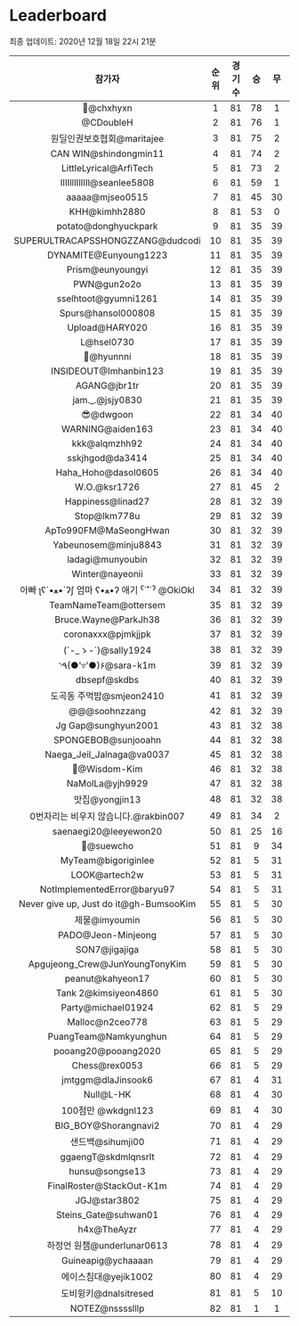 # Leaderboard
최종 업데이트: 2020년 12월 18일 22시 21분




| 참가자 | 순위 | 경기수 | 승 | 무 | 패 | 승점 |
|:---:|:---:|:---:|:---:|:---:|:---:|:---:|
| 👑@chxhyxn | 1 | 81 | 78 | 1 | 2 | 235 |
| @CDoubleH | 2 | 81 | 76 | 1 | 4 | 229 |
| 원딜인권보호협회@maritajee | 3 | 81 | 75 | 2 | 4 | 227 |
| CAN WIN@shindongmin11 | 4 | 81 | 74 | 2 | 5 | 224 |
| LittleLyrical@ArfiTech | 5 | 81 | 73 | 2 | 6 | 221 |
| lIIIlllIlIlIl@seanlee5808 | 6 | 81 | 59 | 1 | 21 | 178 |
| aaaaa@mjseo0515 | 7 | 81 | 45 | 30 | 6 | 165 |
| KHH@kimhh2880 | 8 | 81 | 53 | 0 | 28 | 159 |
| potato@donghyuckpark | 9 | 81 | 35 | 39 | 7 | 144 |
| SUPERULTRACAPSSHONGZZANG@dudcodi | 10 | 81 | 35 | 39 | 7 | 144 |
| DYNAMITE@Eunyoung1223 | 11 | 81 | 35 | 39 | 7 | 144 |
| Prism@eunyoungyi | 12 | 81 | 35 | 39 | 7 | 144 |
| PWN@gun2o2o | 13 | 81 | 35 | 39 | 7 | 144 |
| sselhtoot@gyumni1261 | 14 | 81 | 35 | 39 | 7 | 144 |
| Spurs@hansol000808 | 15 | 81 | 35 | 39 | 7 | 144 |
| Upload@HARY020 | 16 | 81 | 35 | 39 | 7 | 144 |
| L@hsel0730 | 17 | 81 | 35 | 39 | 7 | 144 |
| 🐻@hyunnni | 18 | 81 | 35 | 39 | 7 | 144 |
| INSIDEOUT@Imhanbin123 | 19 | 81 | 35 | 39 | 7 | 144 |
| AGANG@jbr1tr | 20 | 81 | 35 | 39 | 7 | 144 |
| jam._.@jsjy0830 | 21 | 81 | 35 | 39 | 7 | 144 |
| 😎@dwgoon | 22 | 81 | 34 | 40 | 7 | 142 |
| WARNING@aiden163 | 23 | 81 | 34 | 40 | 7 | 142 |
| kkk@alqmzhh92 | 24 | 81 | 34 | 40 | 7 | 142 |
| sskjhgod@da3414 | 25 | 81 | 34 | 40 | 7 | 142 |
| Haha_Hoho@dasol0605 | 26 | 81 | 34 | 40 | 7 | 142 |
| W.O.@ksr1726 | 27 | 81 | 45 | 2 | 34 | 137 |
| Happiness@linad27 | 28 | 81 | 32 | 39 | 10 | 135 |
| Stop@lkm778u | 29 | 81 | 32 | 39 | 10 | 135 |
| ApTo990FM@MaSeongHwan | 30 | 81 | 32 | 39 | 10 | 135 |
| Yabeunosem@minju8843 | 31 | 81 | 32 | 39 | 10 | 135 |
| ladagi@munyoubin | 32 | 81 | 32 | 39 | 10 | 135 |
| Winter@nayeonii | 33 | 81 | 32 | 39 | 10 | 135 |
|  아빠  ʅʕ´•ﻌ•`ʔʃ  엄마 ʕ•ﻌ•ʔ 애기 ˁ˙˟˙ˀ @OkiOkl | 34 | 81 | 32 | 39 | 10 | 135 |
| TeamNameTeam@ottersem | 35 | 81 | 32 | 39 | 10 | 135 |
| Bruce.Wayne@ParkJh38 | 36 | 81 | 32 | 39 | 10 | 135 |
| coronaxxx@pjmkjjpk | 37 | 81 | 32 | 39 | 10 | 135 |
| (´-_ゝ-`)@sally1924 | 38 | 81 | 32 | 39 | 10 | 135 |
| ◝٩(●'▿'●)۶@sara-k1m | 39 | 81 | 32 | 39 | 10 | 135 |
| dbsepf@skdbs | 40 | 81 | 32 | 39 | 10 | 135 |
| 도곡동 주먹밥@smjeon2410 | 41 | 81 | 32 | 39 | 10 | 135 |
| @@@soohnzzang | 42 | 81 | 32 | 39 | 10 | 135 |
| Jg Gap@sunghyun2001 | 43 | 81 | 32 | 38 | 11 | 134 |
| SPONGEBOB@sunjooahn | 44 | 81 | 32 | 38 | 11 | 134 |
| Naega_Jeil_Jalnaga@va0037 | 45 | 81 | 32 | 38 | 11 | 134 |
| 🤦‍@Wisdom-Kim | 46 | 81 | 32 | 38 | 11 | 134 |
| NaMolLa@yjh9929 | 47 | 81 | 32 | 38 | 11 | 134 |
| 맛집@yongjin13 | 48 | 81 | 32 | 38 | 11 | 134 |
| 0번자리는 비우지 않습니다.@rakbin007 | 49 | 81 | 34 | 2 | 45 | 104 |
| saenaegi20@leeyewon20 | 50 | 81 | 25 | 16 | 40 | 91 |
| 👏@suewcho | 51 | 81 | 9 | 34 | 38 | 61 |
| MyTeam@bigoriginlee | 52 | 81 | 5 | 31 | 45 | 46 |
| LOOK@artech2w | 53 | 81 | 5 | 31 | 45 | 46 |
| NotImplementedError@baryu97 | 54 | 81 | 5 | 31 | 45 | 46 |
| Never give up, Just do it@gh-BumsooKim | 55 | 81 | 5 | 30 | 46 | 45 |
| 제물@imyoumin | 56 | 81 | 5 | 30 | 46 | 45 |
| PADO@Jeon-Minjeong | 57 | 81 | 5 | 30 | 46 | 45 |
| SON7@jigajiga | 58 | 81 | 5 | 30 | 46 | 45 |
| Apgujeong_Crew@JunYoungTonyKim | 59 | 81 | 5 | 30 | 46 | 45 |
| peanut@kahyeon17 | 60 | 81 | 5 | 30 | 46 | 45 |
| Tank 2@kimsiyeon4860 | 61 | 81 | 5 | 30 | 46 | 45 |
| Party@michael01924 | 62 | 81 | 5 | 29 | 47 | 44 |
| Malloc@n2ceo778 | 63 | 81 | 5 | 29 | 47 | 44 |
| PuangTeam@Namkyunghun | 64 | 81 | 5 | 29 | 47 | 44 |
| pooang20@pooang2020 | 65 | 81 | 5 | 29 | 47 | 44 |
| Chess@rex0053 | 66 | 81 | 5 | 29 | 47 | 44 |
| jmtggm@dlaJinsook6 | 67 | 81 | 4 | 31 | 46 | 43 |
| Null@L-HK | 68 | 81 | 4 | 30 | 47 | 42 |
| 100점만 @wkdgnl123 | 69 | 81 | 4 | 30 | 47 | 42 |
| BIG_BOY@Shorangnavi2 | 70 | 81 | 4 | 29 | 48 | 41 |
| 샌드백@sihumji00 | 71 | 81 | 4 | 29 | 48 | 41 |
| ggaengT@skdmlqnsrlt | 72 | 81 | 4 | 29 | 48 | 41 |
| hunsu@songse13 | 73 | 81 | 4 | 29 | 48 | 41 |
| FinalRoster@StackOut-K1m | 74 | 81 | 4 | 29 | 48 | 41 |
| JGJ@star3802 | 75 | 81 | 4 | 29 | 48 | 41 |
| Steins_Gate@suhwan01 | 76 | 81 | 4 | 29 | 48 | 41 |
| h4x@TheAyzr | 77 | 81 | 4 | 29 | 48 | 41 |
| 하정언 원챔@underlunar0613 | 78 | 81 | 4 | 29 | 48 | 41 |
| Guineapig@ychaaaan | 79 | 81 | 4 | 29 | 48 | 41 |
| 에이스침대@yejik1002 | 80 | 81 | 4 | 29 | 48 | 41 |
| 도비윙키@dnalsitresed | 81 | 81 | 5 | 10 | 66 | 25 |
| NOTEZ@nsssslllp | 82 | 81 | 1 | 1 | 79 | 4 |
